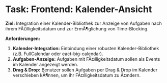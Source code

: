 ﻿# Task: Frontend: Kalender-Ansicht

**Ziel:** Integration einer Kalender-Bibliothek zur Anzeige von Aufgaben nach ihrem FÃ¤lligkeitsdatum und zur ErmÃ¶glichung von Time-Blocking.

**Anforderungen:**
1.  **Kalender-Integration:** Einbindung einer robusten Kalender-Bibliothek (z.B. FullCalendar oder eact-big-calendar).
2.  **Aufgaben-Anzeige:** Aufgaben mit FÃ¤lligkeitsdatum sollen als Events im Kalender angezeigt werden.
3.  **Drag & Drop:** Benutzer sollen Aufgaben per Drag & Drop im Kalender verschieben kÃ¶nnen, um ihr FÃ¤lligkeitsdatum zu Ã¤ndern.
